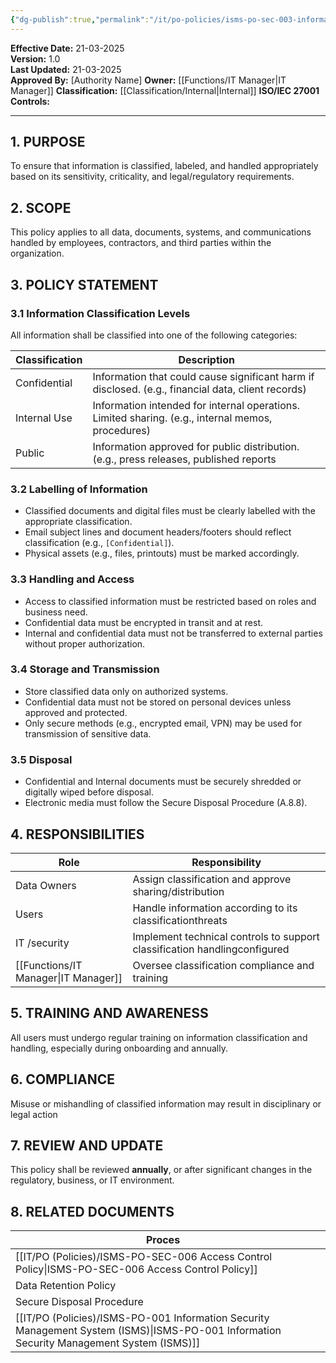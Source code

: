 ```yaml
---
{"dg-publish":true,"permalink":"/it/po-policies/isms-po-sec-003-information-classification-and-handling-policy/","tags":["information","classification","policy"],"noteIcon":"lightbulb"}
---
```


 **Effective Date:** 21-03-2025  
**Version:** 1.0  
**Last Updated:** 21-03-2025  
**Approved By:** [Authority Name]
**Owner:** [[Functions/IT Manager\|IT Manager]]
**Classification:** [[Classification/Internal\|Internal]]
**ISO/IEC 27001 Controls:** 

---
## **1. PURPOSE**  
To ensure that information is classified, labeled, and handled appropriately based on its sensitivity, criticality, and legal/regulatory requirements.
## **2. SCOPE**
This policy applies to all data, documents, systems, and communications handled by employees, contractors, and third parties within the organization.
 
 ## **3. POLICY STATEMENT** 
 
 ### 3.1 Information Classification Levels
All information shall be classified into one of the following categories:

| Classification | Description                                                                                        |
| -------------- | -------------------------------------------------------------------------------------------------- |
| Confidential   | Information that could cause significant harm if disclosed. (e.g., financial data, client records) |
| Internal Use   | Information intended for internal operations. Limited sharing. (e.g., internal memos, procedures)  |
| Public         | Information approved for public distribution. (e.g., press releases, published reports             |
### 3.2 Labelling of Information
- Classified documents and digital files must be clearly labelled with the appropriate classification.
- Email subject lines and document headers/footers should reflect classification (e.g., `[Confidential]`).
- Physical assets (e.g., files, printouts) must be marked accordingly.
### 3.3 Handling and Access
- Access to classified information must be restricted based on roles and business need.
- Confidential data must be encrypted in transit and at rest.
- Internal and confidential data must not be transferred to external parties without proper authorization.

### 3.4 Storage and Transmission
- Store classified data only on authorized systems.
- Confidential data must not be stored on personal devices unless approved and protected.
- Only secure methods (e.g., encrypted email, VPN) may be used for transmission of sensitive data.
### 3.5 Disposal
- Confidential and Internal documents must be securely shredded or digitally wiped before disposal.
- Electronic media must follow the Secure Disposal Procedure (A.8.8).
## 4. RESPONSIBILITIES

| **Role**       | **Responsibility**                                                        |
| -------------- | ------------------------------------------------------------------------- |
| Data Owners    | Assign classification and approve sharing/distribution                    |
| Users          | Handle information according to its classificationthreats                 |
| IT /security   | Implement technical controls to support classification handlingconfigured |
| [[Functions/IT Manager\|IT Manager]] | Oversee classification compliance and training                            |
## **5. TRAINING AND AWARENESS**  
All users must undergo regular training on information classification and handling, especially during onboarding and annually.
## **6. COMPLIANCE**  
Misuse or mishandling of classified information may result in disciplinary or legal action
## **7. REVIEW AND UPDATE**
This policy shall be reviewed **annually**, or after significant changes in the regulatory, business, or IT environment.
## 8. RELATED DOCUMENTS  

| Proces                                                        |     |
| ------------------------------------------------------------- | --- |
| [[IT/PO (Policies)/ISMS-PO-SEC-006 Access Control Policy\|ISMS-PO-SEC-006 Access Control Policy]]                     |     |
| Data Retention Policy                                         |     |
| Secure Disposal Procedure                                     |     |
| [[IT/PO (Policies)/ISMS-PO-001 Information Security Management System (ISMS)\|ISMS-PO-001 Information Security Management System (ISMS)]] |     |









